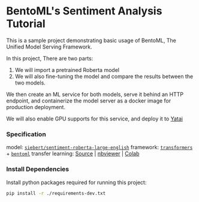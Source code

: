 # BentoML's Sentiment Analysis Tutorial

This is a sample project demonstrating basic usage of BentoML, The Unified Model
Serving Framework.

In this project, There are two parts:

1. We will import a pretrained Roberta model
2. We will also fine-tuning the model and compare the results between the two models.

We then create an ML service for both models, serve it behind an HTTP endpoint, and containerize the model
server as a docker image for production deployment.

We will also enable GPU supports for this service, and deploy it to [Yatai](https://github.com/bentoml/Yatai)

### Specification

model: [`siebert/sentiment-roberta-large-english`](https://huggingface.co/siebert/sentiment-roberta-large-english)
framework: [`transformers`](https://huggingface.co/docs/transformers/index) + [`bentoml`](https://github.com/bentoml/BentoML)
transfer learning: [Source](https://github.com/bentoml/gallery/tree/main/transformers/roberta_text_classification/transfer_learning/fine_tune_roberta.sync.ipynb) | [nbviewer](https://nbviewer.org/github/bentoml/gallery/blob/main/transformers/roberta_text_classification/transfer_learning/fine_tune_roberta.sync.ipynb) | [Colab](https://colab.research.google.com/github/bentoml/gallery/blob/main/transformers/roberta_text_classification/transfer_learning/fine_tune_roberta.sync.ipynb)

### Install Dependencies

Install python packages required for running this project:
```bash
pip install -r ./requirements-dev.txt
```

